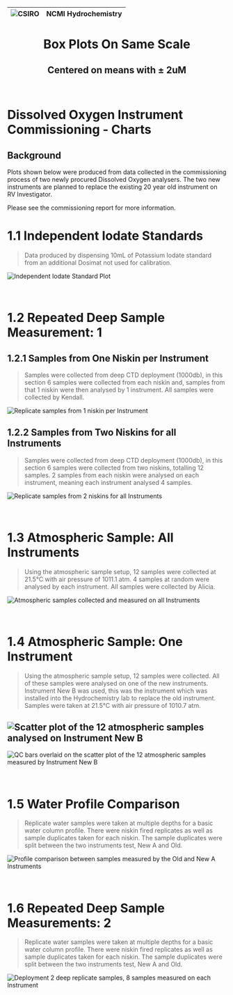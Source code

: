 ﻿
![CSIRO](https://www.csiro.au/~/media/Web-team/Images/CSIRO_Logo/logo.png?mw=90&hash=E7225C4985C2701654821B94F7A06AF5C3D30F8E) |NCMI Hydrochemistry  |
|--|--|

# <center> Box Plots On Same Scale </center>
## <center>Centered on means with ± 2uM </center>
<br>





# Dissolved Oxygen Instrument Commissioning - Charts


## Background
Plots shown below were produced from data collected in the commissioning process of two newly procured Dissolved Oxygen analysers. The two new instruments are planned to replace the existing 20 year old instrument on RV Investigator.

Please see the commissioning report for more information.
<br/>

# 1.1 Independent Iodate Standards

> Data produced by dispensing 10mL of Potassium Iodate standard from an additional Dosimat not used for calibration.

![Independent Iodate Standard Plot](https://raw.githubusercontent.com/kendall-s/do_commissioning/111492ccf3aec24fbdc50d8985258a749211371b/plots/matched_y_scale/independent_iodate_standards.svg)

<br/>

# 1.2 Repeated Deep Sample Measurement: 1
## 1.2.1 Samples from One Niskin per Instrument

> Samples were collected from deep CTD deployment (1000db), in this section 6 samples were collected from each niskin and, samples from that 1 niskin were then analysed by 1 instrument. All samples were collected by Kendall.

![Replicate samples from 1 niskin per Instrument](https://raw.githubusercontent.com/kendall-s/do_commissioning/111492ccf3aec24fbdc50d8985258a749211371b/plots/matched_y_scale/replicate_deep_samples_1_single.svg)

## 1.2.2 Samples from Two Niskins for all Instruments

> Samples were collected from deep CTD deployment (1000db), in this section 6 samples were collected from two niskins, totalling 12 samples. 2 samples from each niskin were analysed on each instrument, meaning each instrument analysed 4 samples. 

![Replicate samples from 2 niskins for all Instruments](https://raw.githubusercontent.com/kendall-s/do_commissioning/111492ccf3aec24fbdc50d8985258a749211371b/plots/matched_y_scale/replicate_deep_samples_1_shared.svg)

<br/>

# 1.3 Atmospheric Sample: All Instruments

> Using the atmospheric sample setup, 12 samples were collected at 21.5°C with air pressure of 1011.1 atm. 4 samples at random were analysed by each instrument. All samples were collected by Alicia.

![Atmospheric samples collected and measured on all Instruments](https://raw.githubusercontent.com/kendall-s/do_commissioning/111492ccf3aec24fbdc50d8985258a749211371b/plots/matched_y_scale/atmospheric_diff_instruments.svg)

<br/>


# 1.4 Atmospheric Sample: One Instrument

> Using the atmospheric sample setup, 12 samples were collected. All of these samples were analysed on one of the new instruments. Instrument New B was used, this was the instrument which was installed into the Hydrochemistry lab to replace the old instrument. Samples were taken at 21.5°C with air pressure of 1010.7 atm.

![Scatter plot of the 12 atmospheric samples analysed on Instrument New B](https://raw.githubusercontent.com/kendall-s/do_commissioning/44687bddbdadd3cb3c0d7bb61dbe32e07639b406/plots/atmospheric_one_instrument.svg)
---
![QC bars overlaid on the scatter plot of the 12 atmospheric samples measured by Instrument New B](https://raw.githubusercontent.com/kendall-s/do_commissioning/44687bddbdadd3cb3c0d7bb61dbe32e07639b406/plots/atmospheric_one_instrument_with_bars.svg)


<br/>


# 1.5 Water Profile Comparison

> Replicate water samples were taken at multiple depths for a basic water column profile. There were niskin fired replicates as well as sample duplicates taken for each niskin. The sample duplicates were split between the two instruments test, New A and Old. 

![Profile comparison between samples measured by the Old and New A Instruments](https://raw.githubusercontent.com/kendall-s/do_commissioning/111492ccf3aec24fbdc50d8985258a749211371b/plots/profile_comparison.svg)

<br/>


# 1.6 Repeated Deep Sample Measurements: 2

> Replicate water samples were taken at multiple depths for a basic water column profile. There were niskin fired replicates as well as sample duplicates taken for each niskin. The sample duplicates were split between the two instruments test, New A and Old. 

![Deployment 2 deep replicate samples, 8 samples measured on each Instrument](https://raw.githubusercontent.com/kendall-s/do_commissioning/111492ccf3aec24fbdc50d8985258a749211371b/plots/matched_y_scale/replicate_deep_samples_2.svg)
